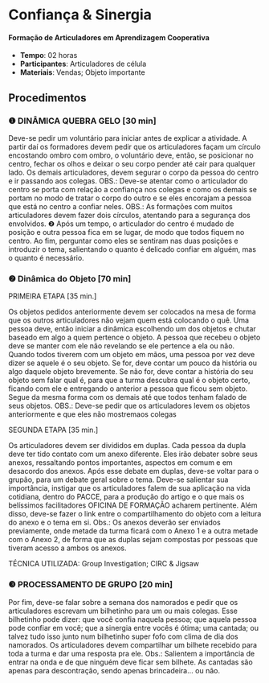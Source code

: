 # Confiança & Sinergia
#### Formação de Articuladores em Aprendizagem Cooperativa


- **Tempo**: 02 horas
- **Participantes**:  Articuladores de célula
- **Materiais**: Vendas; Objeto importante

## Procedimentos

### ❶ DINÂMICA QUEBRA GELO [30 min]

Deve-se pedir um voluntário para iniciar antes de explicar a atividade. A partir daí os formadores devem pedir que os articuladores façam um círculo encostando ombro com ombro, o voluntário deve, então, se posicionar no centro, fechar os olhos e deixar o seu corpo pender até cair para qualquer lado. Os demais articuladores, devem segurar o corpo da pessoa do centro e ir passando aos colegas. 
OBS.: Deve-se atentar como o articulador do centro se porta com relação a confiança nos colegas e como os demais se portam no modo de tratar o corpo do outro e se eles encorajam a pessoa que está no centro a confiar neles. OBS.: As formações com muitos articuladores devem fazer dois círculos, atentando para a segurança dos envolvidos. ❷ Após um tempo, o articulador do centro é mudado de posição e outra pessoa fica em se lugar, de modo que todos fiquem no centro. 
Ao fim, perguntar como eles se sentiram nas duas posições e introduzir o tema, salientando o quanto é delicado confiar em alguém, mas o quanto é necessário. 


### ❷ Dinâmica do Objeto [70 min]

PRIMEIRA ETAPA [35 min.]

Os objetos pedidos anteriormente devem ser colocados na mesa de forma que os outros
articuladores não vejam quem está colocando o quê. 
Uma pessoa deve, então iniciar a dinâmica escolhendo um dos objetos e chutar baseado em
algo a quem pertence o objeto. A pessoa que recebeu o objeto deve se manter com ele não
revelando se ele pertence a ela ou não. 
Quando todos tiverem com um objeto em mãos, uma pessoa por vez deve dizer se aquele é o
seu objeto. Se for, deve contar um pouco da história ou algo daquele objeto brevemente. Se não for, deve contar a história do seu objeto sem falar qual é, para que a turma descubra qual é o objeto certo, ficando com ele e entregando o anterior a pessoa que ficou sem objeto. 
Segue da mesma forma com os demais até que todos tenham falado de seus objetos.
OBS.: Deve-se pedir que os articuladores levem os objetos anteriormente e que eles não mostremaos colegas

SEGUNDA ETAPA [35 min.]

Os articuladores devem ser divididos em duplas. Cada pessoa da dupla deve ter tido contato com um anexo diferente. Eles irão debater sobre seus anexos, ressaltando pontos importantes, aspectos em comum e em desacordo dos anexos. 
Após esse debate em duplas, deve-se voltar para o grupão, para um debate geral sobre o tema.
Deve-se salientar sua importância, instigar que os articuladores falem de sua aplicação na vida cotidiana, dentro do PACCE, para a produção do artigo e o que mais os belíssimos facilitadores
OFICINA DE FORMAÇÃO
acharem pertinente. Além disso, deve-se fazer o link entre o compartilhamento do objeto com a leitura do anexo e o tema em si. 
Obs.: Os anexos deverão ser enviados previamente, onde metade da turma ficará com o Anexo 1 e a outra metade com o Anexo 2, de forma que as duplas sejam compostas por pessoas que tiveram acesso a ambos os anexos.

TÉCNICA UTILIZADA: Group Investigation; CIRC & Jigsaw


### ❸ PROCESSAMENTO DE GRUPO [20 min]

Por fim, deve-se falar sobre a semana dos namorados e pedir que os articuladores escrevam um bilhetinho para um ou mais colegas. Esse bilhetinho pode dizer: que você confia naquela pessoa; que aquela pessoa pode confiar em você; que a sinergia entre vocês é ótima; uma cantada; ou talvez tudo isso junto num bilhetinho super fofo com clima de dia dos namorados. 
Os articuladores devem compartilhar um bilhete recebido para toda a turma e dar uma resposta pra ele. 
Obs.: Salientem a importância de entrar na onda e de que ninguém deve ficar sem bilhete. As cantadas são apenas para descontração, sendo apenas brincadeira... ou não.

